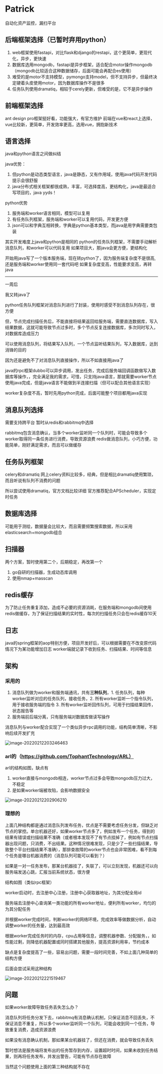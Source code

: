 # Patrick
自动化资产监控，漏扫平台


## 后端框架选择（已暂时弃用python）

1. web框架使用fastapi，对比flask和django的restapi，这个更简单，更现代化，异步，更快速
2. 数据库选用mongodb，fastapi是异步框架，适合配合motor操作mongodb（mongodb比较适合这种数据储存，后面可能会再配合es使用）
3. 难受的是motor不支持模型，pymongo支持model，但不支持异步，但最终决定硬着头皮使用motor，因为数据库操作不是很多
4. 任务队列使用dramatiq，相较于cerely更新，但难受的是，它不是异步操作

## 前端框架选择

ant design pro框架挺好看，功能强大，有官方维护
前端在vue和react上选择，vue比较新，更简单，开发效率更高，选用vue，拥抱新技术

## 语言选择

java和python语言之间做纠结  

java优势：

1. 但python是动态类型语言，java是静态，又有作用域，使用java代码开发代码提示会很舒服
2. java分布式相关框架都很成熟，丰富，可选择度高，更结构化，java是最适合写项目的，java yyds！

python优势

1. 服务端和worker语言相同，模型可以复用
2. 有任务队列框架，服务端和worker可以复用代码，开发更方便
3. json可以和字典互相转换，字典是python基本类型，而java是用字典需要类包装

其实开发难度上java和python是相同的
python的任务队列框架，不需要手动解析消息队列，和worker可以代码复用
如果项目大，那java会更方便，更结构化

开始用java写了一个版本服务端，现在转python了，因为服务端复杂度不是很高,还是服务端和worker使用同一套代码吧
如果复杂度变高，性能要求变高，再转java

------

一周后

我又转java了

python任务队列框架对消息队列进行了封装，使用时感受不到消息队列存在，很方便

但，节点完成扫描任务后，不能直接将结果返回给服务端，需要直连数据库，写入结果数据，这就可能导致节点过多时，多个节点反复连接数据库，多次同时写入，对数据库造成压力

可以使用消息队列，将结果写入队列，一个节点监听结果队列，写入数据库，达到消锋的目的

因为还是避免不了对消息队列直接操作，所以不如直接用java了

java的rpc框架dubbo可以异步调用，发出任务，完成后服务端回调函数做写入数据库等操作，，完全满足我的需求，可惜，只支持java语言，那就需要worker节点使用java完成，但是java语言不能做到半连接扫描（但可以配合其他语言实现）

worker复杂度不高，暂时先用python完成，后面可能整个项目都用java实现


## 消息队列选择

需要支持跨平台
暂时从redis和rabbitmq中选择

rabbitmq包含消息确认，当多个worker监听同一个队列时，可能会导致多个worker取得同一条任务进行消费，导致资源浪费
redis做消息队列，小巧方便，功能简单，刚好满足需求，而且可以做缓存

## 任务队列框架

celery和dramatiq
网上celery资料比较多，经典，但是相比dramatiq使用繁琐，而且听说有队列不消费的问题

所以尝试使用dramatiq，官方文档比较详细
官方推荐配合APScheduler，实现定时任务

## 数据库选择

可能用于测绘，数据量会比较大，而且需要频繁搜索数据，所以采用elasticsearch+mongodb组合

## 扫描器

两个方案，暂时使用第二个，后期稳定，再改第一个

1. go自研的扫描器，生成动态库调用
2. 使用nmap+masscan

## redis缓存

为了防止任务重复添加，造成不必要的资源消耗，在服务端和mongodb间使用redis做缓存，为了保证扫描结果的实时性，每次的扫描任务只会在redis缓存10天

## 日志

java的spring框架的aop特别方便，项目开发好后，可以根据需要在不改变原代码情况下为某功能增加日志
worker端就记录下收到任务、扫描结果、时间等信息

## 架构

### 采用的

1. 消息队列做为worker和服务端通讯，共有**三种队列**，1. 任务队列，每种worker监听对应的任务队列，接收任务，2. 所有worker监听一个指令队列，用于接收服务端的指令 3. 所有worker监听回传队列，可用于扫描结果回传，状态报告等
2. 服务端前后端分离，只有服务端对数据库做读写操作

消息队列与worker配合实现了一个类似异步rpc调用的功能，结构简单清晰，不影响后续开发扩充

![image-20220212203246463](https://image.3001.net/images/20220212/1644677400_6207c9185668edbb2112d.png)



### arl的（https://github.com/TophantTechnology/ARL）

arl的结构如图，缺点有

1. worker直接与mongodb相连，worker节点过多会导致mongodb压力过大，不稳定
2. 是如果worker端被攻陷，会影响数据安全

![image-20220212202906210](https://image.3001.net/images/20220212/1644677400_6207c918b23dff51e321c.png)





### 理想的

上面几种结构都是通过消息队列发布任务，优点是不需要考虑任务分发，但缺乏对节点的掌控。单台机器还好，如果worker节点多了，例如发布一个任务，得到的结果有错误或扫描结果不准确（或者根本发现不了有节点挂掉了，例如有节点扫描器出现问题，只消费，不出结果。这种情况很难发现，只是少了一些扫描结果，导致整个平台扫描结果不准确），那排查故障的worker节点也会非常困难，看不到每个任务是哪台机器消费的（消息队列可能可以看到？）



如果是一对一任务发布，那某台机器挂了，失联了，可以立刻发现，机器还可以向服务端发送心跳，汇报当前系统状态，很方便



结构如图（类似rpc框架）

worker启动时，去注册中心注册，注册中心获取器地址，为其分配全局id

服务端去注册中心查询某一类功能的所有worker地址，便利所有worker，均匀的为其分配任务

并根据worker完成时间，判断worker的网络环境，完成效率等做数据分析，自动调整worker的任务量，达到最高效

根据worker完成任务时的内存，cpu占用等信息，调整机器参数、分配服务，，如性能过剩，则降低机器配置或同时搭建其他服务，提高资源利用率，节约成本

缺点是复杂度提高了一些，容易出问题，需要一段时间完善，不如上面几种简单的结构方便

后面会尝试采用这种结构

![image-20220212221519467](https://image.3001.net/images/20220212/1644677401_6207c91922a9010137e05.png)



## 问题

如果worker故障导致任务丢失怎么办？

消息队列将任务分发下去，rabbitmq有消息确认机制，只保证消息不回丢失，不保证消息不重复，所以多个worker监听同一个队列，可能会收到同一个任务，导致重复消费，造成资源浪费

如果没有消息确认机制，那如果某台机器挂了，但还在消费，就会导致任务丢失

暂时想法是服务端将发布出的任务暂存到内存，设置超时时间，如果未收到任务结果，则再将任务发布，并发出警告，可能有节点存在故障

当然这个问题使用上面的第三种结构就不存在

